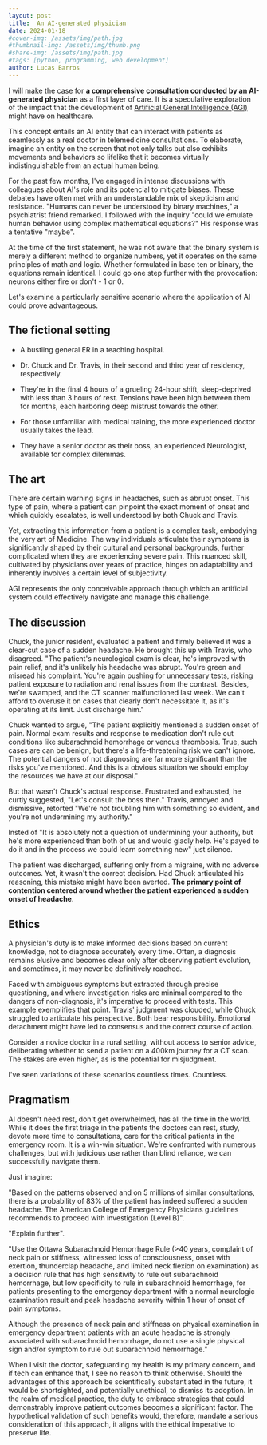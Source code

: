 ```yaml
---
layout: post
title:  An AI-generated physician
date: 2024-01-18
#cover-img: /assets/img/path.jpg
#thumbnail-img: /assets/img/thumb.png
#share-img: /assets/img/path.jpg
#tags: [python, programming, web development]
author: Lucas Barros
---
```


I will make the case for **a comprehensive consultation conducted by an AI-generated physician** as a first layer of care. It is a speculative exploration of the impact that the development of [Artificial General Intelligence (AGI)](https://en.wikipedia.org/wiki/Artificial_general_intelligence) might have on healthcare. 

This concept entails an AI entity that can interact with patients as seamlessly as a real doctor in telemedicine consultations. To elaborate, imagine an entity on the screen that not only talks but also exhibits movements and behaviors so lifelike that it becomes virtually indistinguishable from an actual human being.

For the past few months, I've engaged in intense discussions with colleagues about AI's role and its potencial to mitigate biases. These debates have often met with an understandable mix of skepticism and resistance. "Humans can never be understood by binary machines," a psychiatrist friend remarked. I followed with the inquiry "could we emulate human behavior using complex mathematical equations?" His response was a tentative "maybe".

At the time of the first statement, he was not aware that the binary system is merely a different method to organize numbers, yet it operates on the same principles of math and logic. Whether formulated in base ten or binary, the equations remain identical. I could go one step further with the provocation: neurons either fire or don't - 1 or 0.

Let's examine a particularly sensitive scenario where the application of AI could prove advantageous. 

## The fictional setting

- A bustling general ER in a teaching hospital.

- Dr. Chuck and Dr. Travis, in their second and third year of residency, respectively.

- They're in the final 4 hours of a grueling 24-hour shift, sleep-deprived with less than 3 hours of rest. Tensions have been high between them for months, each harboring deep mistrust towards the other.

- For those unfamiliar with medical training, the more experienced doctor usually takes the lead.

- They have a senior doctor as their boss, an experienced Neurologist, available for complex dilemmas.

## The art

There are certain warning signs in headaches, such as abrupt onset. This type of pain, where a patient can pinpoint the exact moment of onset and which quickly escalates, is well understood by both Chuck and Travis.

Yet, extracting this information from a patient is a complex task, embodying the very art of Medicine. The way individuals articulate their symptoms is significantly shaped by their cultural and personal backgrounds, further complicated when they are experiencing severe pain. This nuanced skill, cultivated by physicians over years of practice, hinges on adaptability and inherently involves a certain level of subjectivity.

AGI represents the only conceivable approach through which an artificial system could effectively navigate and manage this challenge.

## The discussion

Chuck, the junior resident, evaluated a patient and firmly believed it was a clear-cut case of a sudden headache. He brought this up with Travis, who disagreed. "The patient's neurological exam is clear, he's improved with pain relief, and it's unlikely his headache was abrupt. You're green and misread his complaint. You're again pushing for unnecessary tests, risking patient exposure to radiation and renal issues from the contrast. Besides, we're swamped, and the CT scanner malfunctioned last week. We can't afford to overuse it on cases that clearly don't necessitate it, as it's operating at its limit. Just discharge him."

Chuck wanted to argue, "The patient explicitly mentioned a sudden onset of pain. Normal exam results and response to medication don't rule out conditions like subarachnoid hemorrhage or venous thrombosis. True, such cases are can be benign, but there's a life-threatening risk we can't ignore. The potential dangers of not diagnosing are far more significant than the risks you've mentioned. And this is a obvious situation we should employ the resources we have at our disposal."

But that wasn't Chuck's actual response. Frustrated and exhausted, he curtly suggested, "Let's consult the boss then." Travis, annoyed and dismissive, retorted "We're not troubling him with something so evident, and you're not undermining my authority."

Insted of "It is absolutely not a question of undermining your authority, but he's more experienced than both of us and would gladly help. He's payed to do it and in the process we could learn something new" just silence.

The patient was discharged, suffering only from a migraine, with no adverse outcomes. Yet, it wasn't the correct decision. Had Chuck articulated his reasoning, this mistake might have been averted. **The primary point of contention centered around whether the patient experienced a sudden onset of headache**. 

## Ethics

A physician's duty is to make informed decisions based on current knowledge, not to diagnose accurately every time. Often, a diagnosis remains elusive and becomes clear only after observing patient evolution, and sometimes, it may never be definitively reached.

Faced with ambiguous symptoms but extracted through precise questioning, and where investigation risks are minimal compared to the dangers of non-diagnosis, it's imperative to proceed with tests. This example exemplifies that point. Travis' judgment was clouded, while Chuck struggled to articulate his perspective. Both bear responsibility. Emotional detachment might have led to consensus and the correct course of action.

Consider a novice doctor in a rural setting, without access to senior advice, deliberating whether to send a patient on a 400km journey for a CT scan. The stakes are even higher, as is the potential for misjudgment. 

I've seen variations of these scenarios countless times. Countless.

## Pragmatism

AI doesn't need rest, don't get overwhelmed, has all the time in the world. While it does the first triage in the patients the doctors can rest, study, devote more time to consultations, care for the critical patients in the emergency room. It is a win-win situation. We're confronted with numerous challenges, but with judicious use rather than blind reliance, we can successfully navigate them.

Just imagine: 

"Based on the patterns observed and on 5 millions of similar consultations, there is a probability of 83% of the patient has indeed suffered a sudden headache. The American College of Emergency Physicians guidelines recommends to proceed with investigation (Level B)".

"Explain further".

"Use the Ottawa Subarachnoid Hemorrhage Rule (>40 years, complaint of neck pain or stiffness, witnessed loss of consciousness, onset with exertion, thunderclap headache, and limited neck flexion on examination) as a decision rule that has high sensitivity to rule out subarachnoid hemorrhage, but low specificity to rule in subarachnoid hemorrhage, for patients presenting to the emergency department with a normal neurologic examination result and peak headache severity within 1 hour of onset of pain symptoms.  

Although the presence of neck pain and stiffness on physical examination in emergency department patients with an acute headache is strongly associated with subarachnoid hemorrhage, do not use a single physical sign and/or symptom to rule out subarachnoid hemorrhage."

When I visit the doctor, safeguarding my health is my primary concern, and if tech can enhance that, I see no reason to think otherwise.  Should the advantages of this approach be scientifically substantiated in the future, it would be shortsighted, and potentially unethical, to dismiss its adoption. In the realm of medical practice, the duty to embrace strategies that could demonstrably improve patient outcomes becomes a significant factor. The hypothetical validation of such benefits would, therefore, mandate a serious consideration of this approach, it aligns with the ethical imperative to preserve life.